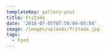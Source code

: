 ```yaml
---
templateKey: gallery-post
title: Fritada
date: '2018-07-05T07:50:04-05:00'
image: /images/uploads/fritada.jpg
tags:
  - Food
---
```


